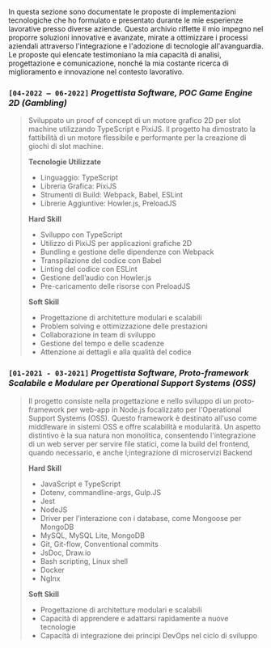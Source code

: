 In questa sezione sono documentate le proposte di implementazioni tecnologiche che ho formulato e presentato durante le mie esperienze lavorative presso diverse aziende. Questo archivio riflette il mio impegno nel proporre soluzioni innovative e avanzate, mirate a ottimizzare i processi aziendali attraverso l'integrazione e l'adozione di tecnologie all'avanguardia. Le proposte qui elencate testimoniano la mia capacità di analisi, progettazione e comunicazione, nonché la mia costante ricerca di miglioramento e innovazione nel contesto lavorativo.

### `[04-2022 – 06-2022]` ***Progettista Software, POC Game Engine 2D (Gambling)***

> Sviluppato un proof of concept di un motore grafico 2D per slot machine utilizzando TypeScript e PixiJS. Il progetto ha dimostrato la fattibilità di un motore flessibile e performante per la creazione di giochi di slot machine.
> 
> **Tecnologie Utilizzate**
> 
> - Linguaggio: TypeScript
> - Libreria Grafica: PixiJS
> - Strumenti di Build: Webpack, Babel, ESLint
> - Librerie Aggiuntive: Howler.js, PreloadJS
> 
> **Hard Skill**
> 
> - Sviluppo con TypeScript
> - Utilizzo di PixiJS per applicazioni grafiche 2D
> - Bundling e gestione delle dipendenze con Webpack
> - Transpilazione del codice con Babel
> - Linting del codice con ESLint
> - Gestione dell’audio con Howler.js
> - Pre-caricamento delle risorse con PreloadJS
> 
> **Soft Skill**
> 
> - Progettazione di architetture modulari e scalabili
> - Problem solving e ottimizzazione delle prestazioni
> - Collaborazione in team di sviluppo
> - Gestione del tempo e delle scadenze
> - Attenzione ai dettagli e alla qualità del codice

### `[01-2021 - 03-2021]` ***Progettista Software, Proto-framework Scalabile e Modulare per Operational Support Systems (OSS)***

> Il progetto consiste nella progettazione e nello sviluppo di un proto-framework per web-app in Node.js focalizzato per l'Operational Support Systems (OSS). Questo framework è destinato all'uso come middleware in sistemi OSS e offre scalabilità e modularità. Un aspetto distintivo è la sua natura non monolitica, consentendo l'integrazione di un web server per servire file statici, come la build del frontend, quando necessario, e anche l;integrazione di microservizi Backend
> 
> **Hard Skill**
> 
> - JavaScript e TypeScript
> - Dotenv, commandline-args, Gulp.JS
> - Jest
> - NodeJS
> - Driver per l'interazione con i database, come Mongoose per MongoDB
> - MySQL, MySQL Lite, MongoDB
> - Git, Git-flow, Conventional commits
> - JsDoc, Draw.io
> - Bash scripting, Linux shell
> - Docker
> - NgInx
> 
> **Soft Skill**
> 
> - Progettazione di architetture modulari e scalabili
> - Capacità di apprendere e adattarsi rapidamente a nuove tecnologie
> - Capacità di integrazione dei principi DevOps nel ciclo di sviluppo